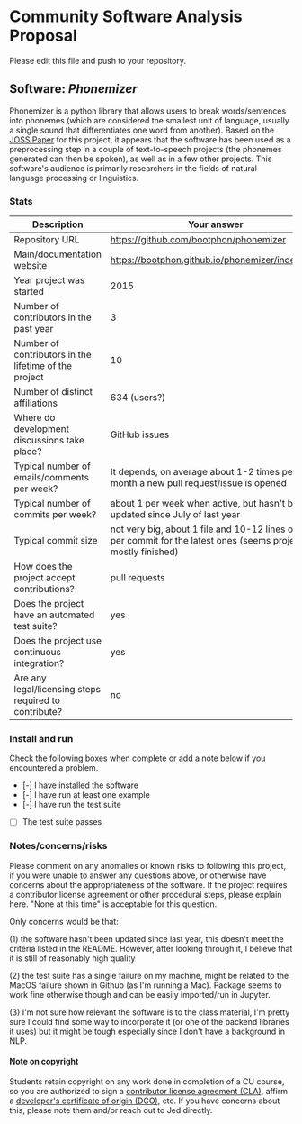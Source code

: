 # Community Software Analysis Proposal
Please edit this file and push to your repository.

## Software: *Phonemizer*

Phonemizer is a python library that allows users to break words/sentences into phonemes (which are considered the smallest unit of language, usually a single sound that differentiates one word from another). Based on the [JOSS Paper](https://joss.theoj.org/papers/10.21105/joss.03958) for this project, it appears that the software has been used as a preprocessing step in a couple of text-to-speech projects (the phonemes generated can then be spoken), as well as in a few other projects. This software's audience is primarily researchers in the fields of natural language processing or linguistics. 

### Stats

| Description | Your answer |
|---------|-----------|
| Repository URL | https://github.com/bootphon/phonemizer  |
| Main/documentation website | https://bootphon.github.io/phonemizer/index.html   |
| Year project was started | 2015  |
| Number of contributors in the past year | 3 |
| Number of contributors in the lifetime of the project | 10 |
| Number of distinct affiliations | 634 (users?) |
| Where do development discussions take place? | GitHub issues |
| Typical number of emails/comments per week? | It depends, on average about 1-2 times per month a new pull request/issue is opened  |
| Typical number of commits per week? | about 1 per week when active, but hasn't been updated since July of last year |
| Typical commit size | not very big, about 1 file and 10-12 lines of code per commit for the latest ones (seems project is mostly finished) |
| How does the project accept contributions? | pull requests |
| Does the project have an automated test suite? | yes |
| Does the project use continuous integration? | yes |
| Are any legal/licensing steps required to contribute? | no |

### Install and run

Check the following boxes when complete or add a note below if you
encountered a problem.

- [-] I have installed the software
- [-] I have run at least one example
- [-] I have run the test suite
- [ ] The test suite passes

### Notes/concerns/risks

Please comment on any anomalies or known risks to following this
project, if you were unable to answer any questions above, or
otherwise have concerns about the appropriateness of the software.  If
the project requires a contributor license agreement or other
procedural steps, please explain here.  "None at this time" is
acceptable for this question.

Only concerns would be that:

(1) the software hasn't been updated since last year, this doesn't meet the criteria listed in the README. However, after looking through it, I believe that it is still of reasonably high quality 

(2) the test suite has a single failure on my machine, might be related to the MacOS failure shown in Github (as I'm running a Mac). Package seems to work fine otherwise though and can be easily imported/run in Jupyter.  

(3) I'm not sure how relevant the software is to the class material, I'm pretty sure I could find some way to incorporate it (or one of the backend libraries it uses) but it might be tough especially since I don't have a background in NLP. 

#### Note on copyright
Students retain copyright on any work done in completion of a CU
course, so you are authorized to sign a [contributor license
agreement (CLA)](https://en.wikipedia.org/wiki/Contributor_License_Agreement),
affirm a [developer's certificate of
origin (DCO)](https://en.wikipedia.org/wiki/Developer_Certificate_of_Origin),
etc.  If you have concerns about this, please note them and/or reach
out to Jed directly.
